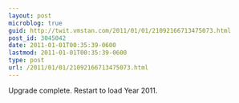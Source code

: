 ```yaml
---
layout: post
microblog: true
guid: http://twit.vmstan.com/2011/01/01/21092166713475073.html
post_id: 3045042
date: 2011-01-01T00:35:39-0600
lastmod: 2011-01-01T00:35:39-0600
type: post
url: /2011/01/01/21092166713475073.html
---
```

Upgrade complete. Restart to load Year 2011.
